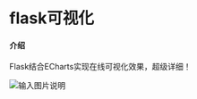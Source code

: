 # flask可视化

#### 介绍
Flask结合ECharts实现在线可视化效果，超级详细！


![输入图片说明](https://images.gitee.com/uploads/images/2021/0408/132452_f416cc51_1315661.jpeg "底部双码.jpg")